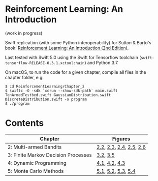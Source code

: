 # Reinforcement Learning: An Introduction

(work in progress)

Swift replication (with some Python interoperability) for Sutton & Barto's book: [Reinforcement Learning: An Introduction (2nd Edition)](http://incompleteideas.net/book/the-book-2nd.html).

Last tested with Swift 5.0 using the Swift for Tensorflow toolchain (`swift-tensorflow-RELEASE-0.3.1.xctoolchain`) and Python 3.7.

On macOS, to run the code for a given chapter, compile all files in the chapter folder, e.g.
```
$ cd ReinforcementLearning/Chapter_2
$ swiftc -O -sdk `xcrun --show-sdk-path` main.swift TenArmedTestbed.swift GaussianDistribution.swift DiscreteDistribution.swift -o program
$ ./program
```

# Contents

| Chapter | Figures |
| ------- | ------- |
| 2: Multi-armed Bandits | [2.2](ReinforcementLearning/Chapter_2/Fig_2.2.png), [2.3](ReinforcementLearning/Chapter_2/Fig_2.3.png), [2.4](ReinforcementLearning/Chapter_2/Fig_2.4.png), [2.5](ReinforcementLearning/Chapter_2/Fig_2.5.png), [2.6](ReinforcementLearning/Chapter_2/Fig_2.6.png) |
| 3: Finite Markov Decision Processes | [3.2](ReinforcementLearning/Chapter_3/Fig_3.2.png), [3.5](ReinforcementLearning/Chapter_3/Fig_3.5.png) |
| 4: Dynamic Programming | [4.1](ReinforcementLearning/Chapter_4/Fig_4.1.png), [4.2](ReinforcementLearning/Chapter_4/Fig_4.2.png), [4.3](ReinforcementLearning/Chapter_4/Fig_4.3.png) |
| 5: Monte Carlo Methods | [5.1](ReinforcementLearning/Chapter_5/Fig_5.1.png), [5.2](ReinforcementLearning/Chapter_5/Fig_5.2.png), [5.3](ReinforcementLearning/Chapter_5/Fig_5.3.png), [5.4](ReinforcementLearning/Chapter_5/Fig_5.4.png) |
